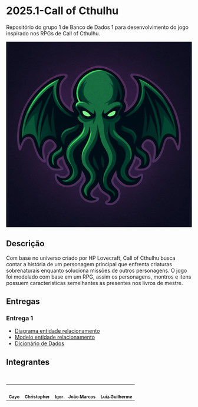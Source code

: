 # 2025.1-Call of Cthulhu

Repositório do grupo 1 de Banco de Dados 1 para desenvolvimento do jogo inspirado nos RPGs de Call of Cthulhu.

![](./docs/assets/logo.png)


## Descrição

Com base no universo criado por HP Lovecraft, Call of Cthulhu busca contar a história de um personagem principal que enfrenta criaturas sobrenaturais enquanto soluciona missões de outros personagens. O jogo foi modelado com base em um RPG, assim os personagens, montros e itens possuem caracteristicas semelhantes as presentes nos livros de mestre.

## Entregas

### Entrega 1

- [Diagrama entidade relacionamento](./docs/entregas/modelos/DER_Total.brM3)
- [Modelo entidade relacionamento](./docs/entregas/MER.md)
- [Dicionário de Dados]()

## Integrantes

<table> 
  <tr> 
    <td align="center"><a href="https://github.com/Cayoalencar"><img style="border-radius: 50%;" src="https://github.com/Cayoalencar.png" width="100px;" alt=""/><br /><sub><b>Cayo</b></sub></a></td> 
    <td align="center"><a href="https://github.com/wChrstphr"><img style="border-radius: 50%;" src="https://github.com/wChrstphr.png" width="100px;" alt=""/><br /><sub><b>Christopher</b></sub></a></td> 
    <td align="center"><a href="https://github.com/igorvdaniel"><img style="border-radius: 50%;" src="https://github.com/igorvdaniel.png" width="100px;" alt=""/><br /><sub><b>Igor</b></sub></a></td> 
    <td align="center"><a href="https://github.com/JJOAOMARCOSS"><img style="border-radius: 50%;" src="https://github.com/JJOAOMARCOSS.png" width="100px;" alt=""/><br /><sub><b>João Marcos</b></sub></a></td> 
    <td align="center"><a href="https://github.com/luizfaria1989"><img style="border-radius: 50%;" src="https://github.com/luizfaria1989.png" width="100px;" alt=""/><br /><sub><b>Luiz Guilherme</b></sub></a></td> 
  </tr> 
</table>
